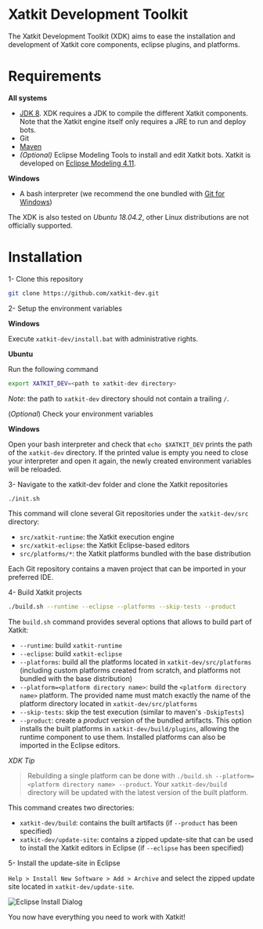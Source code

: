 # Xatkit Development Toolkit
The Xatkit Development Toolkit (XDK) aims to ease the installation and development of Xatkit core components, eclipse plugins, and platforms.

# Requirements

**All systems**

- [JDK 8](https://www.java.com/en/download/). XDK requires a JDK to compile the different Xatkit components. Note that the Xatkit engine itself only requires a JRE to run and deploy bots.
- Git
- [Maven](https://maven.apache.org/)
- *(Optional)* Eclipse Modeling Tools to install and edit Xatkit bots. Xatkit is developed on [Eclipse Modeling 4.11](https://www.eclipse.org/downloads/packages/release/2019-03/r/eclipse-modeling-tools).

**Windows**

- A bash interpreter (we recommend the one bundled with [Git for Windows](https://gitforwindows.org/))

The XDK is also tested on *Ubuntu 18.04.2*, other Linux distributions are not officially supported.

# Installation

1- Clone this repository

```bash
git clone https://github.com/xatkit-dev.git
```

2- Setup the environment variables

**Windows**

Execute `xatkit-dev/install.bat` with administrative rights.

**Ubuntu**

Run the following command

```bash
export XATKIT_DEV=<path to xatkit-dev directory>
```

*Note*: the path to `xatkit-dev` directory should not contain a trailing `/`.

(*Optional*) Check your environment variables

**Windows**

Open your bash interpreter and check that `echo $XATKIT_DEV` prints the path of the `xatkit-dev` directory. If the printed value is empty you need to close your interpreter and open it again, the newly created environment variables will be reloaded.

3- Navigate to the xatkit-dev folder and clone the Xatkit repositories

```bash
./init.sh
```

This command will clone several Git repositories under the `xatkit-dev/src` directory:

- `src/xatkit-runtime`: the Xatkit execution engine
- `src/xatkit-eclipse`: the Xatkit Eclipse-based editors
- `src/platforms/*`: the Xatkit platforms bundled with the base distribution

Each Git repository contains a maven project that can be imported in your preferred IDE.

4- Build Xatkit projects

```bash
./build.sh --runtime --eclipse --platforms --skip-tests --product
```

The `build.sh` command provides several options that allows to build part of Xatkit:

- `--runtime`: build `xatkit-runtime`
- `--eclipse`: build `xatkit-eclipse`
- `--platforms`: build all the platforms located in `xatkit-dev/src/platforms` (including custom platforms created from scratch, and platforms not bundled with the base distribution)
- `--platform=<platform directory name>`: build the `<platform directory name>` platform. The provided name must match exactly the name of the platform directory located in `xatkit-dev/src/platforms`
- `--skip-tests`: skip the test execution (similar to maven's `-DskipTests`)
- `--product`: create a *product* version of the bundled artifacts. This option installs the built platforms in `xatkit-dev/build/plugins`, allowing the runtime component to use them. Installed platforms can also be imported in the Eclipse editors.

*XDK Tip*

>Rebuilding a single platform can be done with `./build.sh --platform=<platform directory name> --product`. Your `xatkit-dev/build` directory will be updated with the latest version of the built platform.

This command creates two directories:

- `xatkit-dev/build`: contains the built artifacts (if `--product` has been specified)
- `xatkit-dev/update-site`: contains a zipped update-site that can be used to install the Xatkit editors in Eclipse (if `--eclipse` has been specified)

5- Install the update-site in Eclipse

`Help > Install New Software > Add > Archive` and select the zipped update site located in `xatkit-dev/update-site`.

![Eclipse Install Dialog](https://raw.githubusercontent.com/wiki/xatkit-bot-platform/xatkit-dev/img/install-eclipse.png)

You now have everything you need to work with Xatkit!
